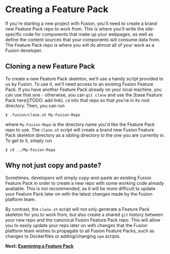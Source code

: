 # Creating a Feature Pack

If you're starting a new project with Fusion, you'll need to create a brand new Feature Pack repo to work from. This is where you'll write the site-specific code for components that make up your webpages, as well as define the content sources that your components will consume data from. The Feature Pack repo is where you will do almost all of your work as a Fusion developer.

## Cloning a new Feature Pack

To create a new Feature Pack skeleton, we'll use a handy script provided to us by Fusion. To use it, we'll need access to an existing Fusion Feature Pack. If you have another Feature Pack already on your local machine, you can use that one - otherwise, you can `git clone` and use the [base Feature Pack here](TODO: add link). `cd` into that repo so that you're in its root directory. Then, you can run

```
$ .fusion/clone.sh My-Fusion-Repo
```

where `My-Fusion-Repo` is the directory name you'd like the Feature Pack repo to use. The `clone.sh` script will create a brand new Fusion Feature Pack skeleton directory as a sibling directory to the one you are currently in. To get to it, simply run

```
$ cd ../My-Fusion-Repo
```

## Why not just copy and paste?
Sometimes, developers will simply copy-and-paste an existing Fusion Feature Pack in order to create a new repo with some working code already available. This is not recommended, as it will be more difficult to update your Feature Pack later on with the latest changes made by the Fusion platform team.

By contrast, the `clone.sh` script will not only generate a Feature Pack skeleton for you to work from, but also create a shared `git` history between your new repo and the canonical Fusion Feature Pack repo. This will allow you to easily update your repo later on with changes that the Fusion platform team wishes to propagate to all Fusion Feature Packs, such as changes to Dockerfiles or adding/changing `npm` scripts.

**Next: [Examining a Feature Pack](./examining-feature-pack.md)**
